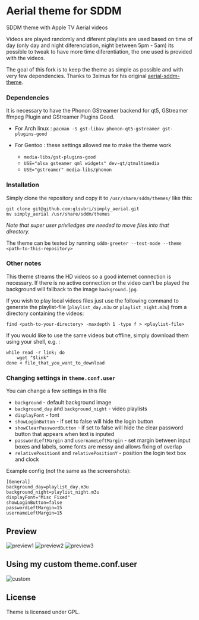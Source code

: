 # Aerial theme for SDDM

SDDM theme with Apple TV Aerial videos

Videos are played randomly and diferent playlists are used based on time of day (only day and night
diferenciation, night between 5pm - 5am) its possible to tweak to have more time diferentiation,
the one used is provided with the videos.

The goal of this fork is to keep the theme as simple as possible and with very few dependencies.
Thanks to 3ximus for his original [aerial-sddm-theme](https://github.com/3ximus/aerial-sddm-theme).


### Dependencies

It is necessary to have the Phonon GStreamer backend for qt5, GStreamer ffmpeg Plugin and
GStreamer Plugins Good.

- For Arch linux : `pacman -S gst-libav phonon-qt5-gstreamer gst-plugins-good`
- For Gentoo : these settings allowed me to make the theme work

    * `media-libs/gst-plugins-good`
    * `USE="alsa gsteamer qml widgets" dev-qt/qtmultimedia`
    * `USE="gstreamer" media-libs/phonon`

### Installation

Simply clone the repository and copy it to `/usr/share/sddm/themes/` like this:
```
git clone git@github.com:glsubri/simply_aerial.git
mv simply_aerial /usr/share/sddm/themes
```
*Note that super user priviledges are needed to move files into that directory.*

The theme can be tested by running `sddm-greeter --test-mode --theme <path-to-this-repository>`

### Other notes

This theme streams the HD videos so a good internet connection is necessary.
If there is no active connection or the video can't be played the background will fallback to the
image `background.jpg`.

If you wish to play local videos files just use the following command to generate the playlist-file
(`playlist_day.m3u` or `playlist_night.m3u`) from a directory containing the videos:

`find <path-to-your-directory> -maxdepth 1 -type f > <playlist-file>`

If you would like to use the same videos but offline, simply download them using your shell, e.g. :

```
while read -r link; do
    wget "$link"
done < file_that_you_want_to_download
```

### Changing settings in `theme.conf.user`

You can change a few settings in this file
- `background` - default background image
- `background_day` and `background_night` - video playlists
- `displayFont` - font
- `showLoginButton` - if set to false will hide the login button
- `showClearPasswordButton` - if set to false will hide the clear password button that appears
when text is inputed
- `passwordLeftMargin` and `usernameLeftMargin` - set margin between input boxes and labels, some
fonts are messy and allows fixing of overlap
- `relativePositionX` and `relativePositionY` - position the login text box and clock

Example config (not the same as the screenshots):

```
[General]
background_day=playlist_day.m3u
background_night=playlist_night.m3u
displayFont="Misc Fixed"
showLoginButton=false
passwordLeftMargin=15
usernameLeftMargin=15
```

## Preview

![preview1](screens/preview1.gif)
![preview2](screens/preview2.gif)
![preview3](screens/preview3.gif)

## Using my custom theme.conf.user

![custom](screens/custom.gif)

## License

Theme is licensed under GPL.
